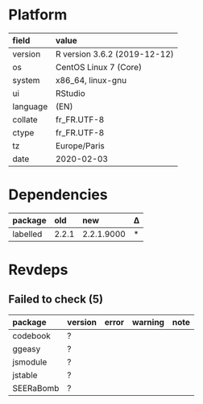 # Platform

|field    |value                        |
|:--------|:----------------------------|
|version  |R version 3.6.2 (2019-12-12) |
|os       |CentOS Linux 7 (Core)        |
|system   |x86_64, linux-gnu            |
|ui       |RStudio                      |
|language |(EN)                         |
|collate  |fr_FR.UTF-8                  |
|ctype    |fr_FR.UTF-8                  |
|tz       |Europe/Paris                 |
|date     |2020-02-03                   |

# Dependencies

|package  |old   |new        |Δ  |
|:--------|:-----|:----------|:--|
|labelled |2.2.1 |2.2.1.9000 |*  |

# Revdeps

## Failed to check (5)

|package   |version |error |warning |note |
|:---------|:-------|:-----|:-------|:----|
|codebook  |?       |      |        |     |
|ggeasy    |?       |      |        |     |
|jsmodule  |?       |      |        |     |
|jstable   |?       |      |        |     |
|SEERaBomb |?       |      |        |     |

